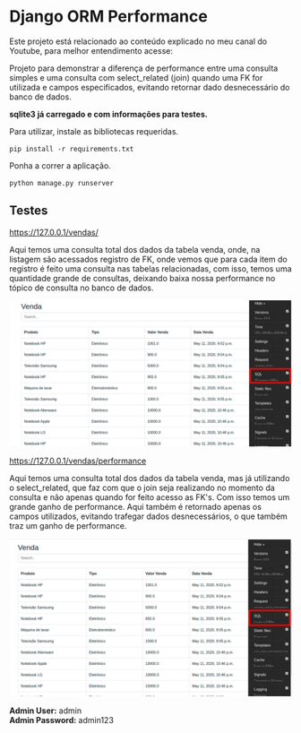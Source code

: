 # Django ORM Performance

Este projeto está relacionado ao conteúdo explicado no meu canal do Youtube, para melhor entendimento acesse:

Projeto para demonstrar a diferença de performance entre uma consulta simples e uma consulta com select_related (join) quando uma FK for utilizada e campos especificados, evitando retornar dado desnecessário do banco de dados.

**sqlite3 já carregado e com informações para testes.**


Para utilizar, instale as bibliotecas requeridas.
```
pip install -r requirements.txt
```

Ponha a correr a aplicação.
```
python manage.py runserver
```

## Testes

https://127.0.0.1/vendas/

Aqui temos uma consulta total dos dados da tabela venda, onde, na listagem são acessados registro de FK, onde vemos que para cada item do registro é feito uma consulta nas tabelas relacionadas, com isso, temos uma quantidade grande de consultas, deixando baixa nossa performance no tópico de consulta no banco de dados.

![](images/readme/vendas.png)

https://127.0.0.1/vendas/performance

Aqui temos uma consulta total dos dados da tabela venda, mas já utilizando o select_related, que faz com que o join seja realizando no momento da consulta e não apenas quando for feito acesso as FK's. Com isso temos um grande ganho de performance. 
Aqui também é retornado apenas os campos utilizados, evitando trafegar dados desnecessários, o que também traz um ganho de performance.

![](images/readme/vendas_performance.png)

**Admin User:** admin  
**Admin Password:** admin123
